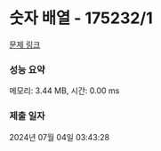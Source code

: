 # 숫자 배열 - 175232/1 

[문제 링크](https://level.goorm.io/exam/175232/%EC%88%AB%EC%9E%90-%EB%B0%B0%EC%97%B4/quiz/1) 

### 성능 요약

메모리: 3.44 MB, 시간: 0.00 ms

### 제출 일자

2024년 07월 04일 03:43:28

